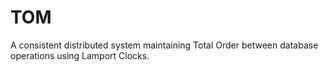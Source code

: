 # TOM
A consistent distributed system maintaining Total Order between database operations using Lamport Clocks.
